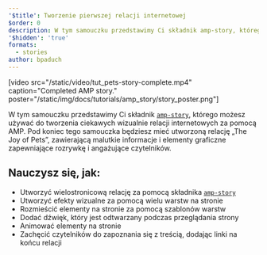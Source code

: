 ```yaml
---
'$title': Tworzenie pierwszej relacji internetowej
$order: 0
description: W tym samouczku przedstawimy Ci składnik amp-story, którego możesz używać do tworzenia ciekawych wizualnie relacji internetowych za pomocą AMP. Pod koniec tego samouczka, będziesz...
'$hidden': 'true'
formats:
  - stories
author: bpaduch
---
```


[video src="/static/video/tut_pets-story-complete.mp4" caption="Completed AMP story." poster="/static/img/docs/tutorials/amp_story/story_poster.png"]

W tym samouczku przedstawimy Ci składnik [`amp-story`](../../../../documentation/components/reference/amp-story.md), którego możesz używać do tworzenia ciekawych wizualnie relacji internetowych za pomocą AMP. Pod koniec tego samouczka będziesz mieć utworzoną relację „The Joy of Pets”, zawierającą malutkie informacje i elementy graficzne zapewniające rozrywkę i angażujące czytelników.

## Nauczysz się, jak:

- Utworzyć wielostronicową relację za pomocą składnika [`amp-story`](../../../../documentation/components/reference/amp-story.md)
- Utworzyć efekty wizualne za pomocą wielu warstw na stronie
- Rozmieścić elementy na stronie za pomocą szablonów warstw
- Dodać dźwięk, który jest odtwarzany podczas przeglądania strony
- Animować elementy na stronie
- Zachęcić czytelników do zapoznania się z treścią, dodając linki na końcu relacji
